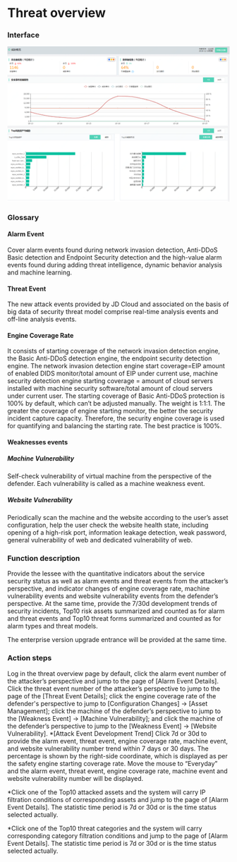 # Threat overview

### Interface

  ![](../../../../image/Situational-Awareness/to-2.png)

### Glossary

#### Alarm Event

Cover alarm events found during network invasion detection, Anti-DDoS Basic detection and Endpoint Security detection and the high-value alarm events found during adding threat intelligence, dynamic behavior analysis and machine learning.

#### Threat Event
The new attack events provided by JD Cloud and associated on the basis of big data of security threat model comprise real-time analysis events and off-line analysis events.

#### Engine Coverage Rate
It consists of starting coverage of the network invasion detection engine, the Basic Anti-DDoS detection engine, the endpoint security detection engine. The network invasion detection engine start coverage=EIP amount of enabled DIDS monitor/total amount of EIP under current use, machine security detection engine starting coverage = amount of cloud servers installed with machine security software/total amount of cloud servers under current user. The starting coverage of Basic Anti-DDoS protection is 100% by default, which can’t be adjusted manually. The weight is 1:1:1. The greater the coverage of engine starting monitor, the better the security incident capture capacity. Therefore, the security engine coverage is used for quantifying and balancing the starting rate. The best practice is 100%.

#### Weaknesses events
##### Machine Vulnerability

Self-check vulnerability of virtual machine from the perspective of the defender. Each vulnerability is called as a machine weakness event.
##### Website Vulnerability
Periodically scan the machine and the website according to the user’s asset configuration, help the user check the website health state, including opening of a high-risk port, information leakage detection, weak password, general vulnerability of web and dedicated vulnerability of web.

### Function description
Provide the lessee with the quantitative indicators about the service security status as well as alarm events and threat events from the attacker’s perspective, and indicator changes of engine coverage rate, machine vulnerability events and website vulnerability events from the defender’s perspective. At the same time, provide the 7/30d development trends of security incidents, Top10 risk assets summarized and counted as for alarm and threat events and Top10 threat forms summarized and counted as for alarm types and threat models.

The enterprise version upgrade entrance will be provided at the same time.

### Action steps
Log in the threat overview page by default, click the alarm event number of the attacker’s perspective and jump to the page of [Alarm Event Details]. Click the threat event number of the attacker’s perspective to jump to the page of the [Threat Event Details]; click the engine coverage rate of the defender's perspective to jump to [Configuration Changes] -> [Asset Management]; click the machine of the defender’s perspective to jump to the [Weakness Event] -> [Machine Vulnerability]; and click the machine of the defender’s perspective to jump to the [Weakness Event] -> [Website Vulnerability].
 *[Attack Event Development Trend] Click 7d or 30d to provide the alarm event, threat event, engine coverage rate, machine event, and website vulnerability number trend within 7 days or 30 days. The percentage is shown by the right-side coordinate, which is displayed as per the safety engine starting coverage rate. Move the mouse to “Everyday” and the alarm event, threat event, engine coverage rate, machine event and website vulnerability number will be displayed. 
 
  *Click one of the Top10 attacked assets and the system will carry IP filtration conditions of corresponding assets and jump to the page of [Alarm Event Details]. The statistic time period is 7d or 30d or is the time status selected actually.
  
  *Click one of the Top10 threat categories and the system will carry corresponding category filtration conditions and jump to the page of [Alarm Event Details]. The statistic time period is 7d or 30d or is the time status selected actually. 
